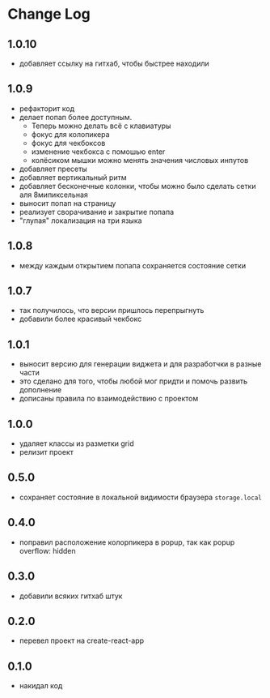 # Change Log

## 1.0.10 
* добавляет ссылку на гитхаб, чтобы быстрее находили

## 1.0.9
* рефакторит код
* делает попап более доступным. 
    * Теперь можно делать всё с клавиатуры
    * фокус для колопикера
    * фокус для чекбоксов
    * изменение чекбокса с помошью enter
    * колёсиком мышки можно менять значения числовых инпутов    
* добавляет пресеты
* добавляет вертикальный ритм
* добавляет бесконечные колонки, чтобы можно было сделать сетки аля 8мипиксельная
* выносит попап на страницу
* реализует сворачивание и закрытие попапа
* "глупая" локализация на три языка

## 1.0.8 
* между каждым открытием попапа сохраняется состояние сетки

## 1.0.7
* так получилось, что версии пришлось перепрыгнуть
* добавили более красивый чекбокс

## 1.0.1 
* выносит версию для генерации виджета и для разработчки в разные части
* это сделано для того, чтобы любой мог придти и помочь развить дополнение
* дописаны правила по взаимодействию с проектом

## 1.0.0
* удаляет классы из разметки grid
* релизит проект

## 0.5.0
* сохраняет состояние в локальной видимости браузера `storage.local`

## 0.4.0
* поправил расположение колорпикера в popup, так как popup overflow: hidden

## 0.3.0
* добавили всяких гитхаб штук

## 0.2.0
* перевел проект на create-react-app
 
## 0.1.0
* накидал код

